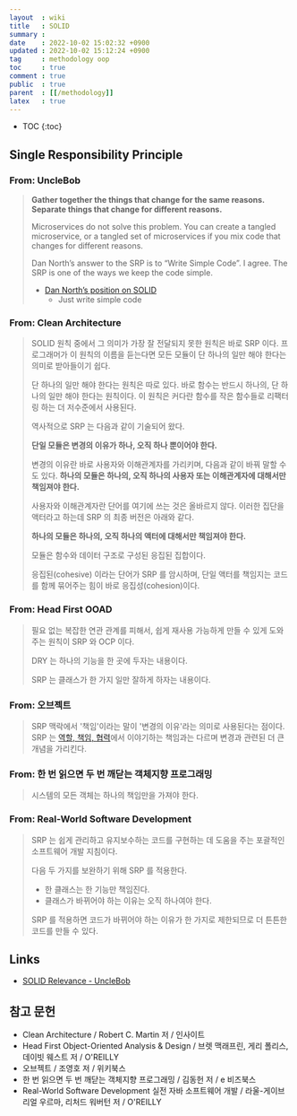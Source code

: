 ```yaml
---
layout  : wiki
title   : SOLID
summary : 
date    : 2022-10-02 15:02:32 +0900
updated : 2022-10-02 15:12:24 +0900
tag     : methodology oop
toc     : true
comment : true
public  : true
parent  : [[/methodology]]
latex   : true
---
```

* TOC
{:toc}

## Single Responsibility Principle

### From: UncleBob

> __Gather together the things that change for the same reasons. Separate things that change for different reasons.__
> 
> Microservices do not solve this problem. You can create a tangled microservice, or a tangled set of microservices if you mix code that changes for different reasons.
> 
> Dan North’s answer to the SRP is to “Write Simple Code”. I agree. The SRP is one of the ways we keep the code simple.
> 
> - [Dan North’s position on SOLID](https://speakerdeck.com/tastapod/why-every-element-of-solid-is-wrong)
>   - Just write simple code

### From: Clean Architecture

> SOLID 원칙 중에서 그 의미가 가장 잘 전달되지 못한 원칙은 바로 SRP 이다. 프로그래머가 이 원칙의 이름을 듣는다면 모든 모듈이 단 하나의 일만 해야 한다는 의미로 받아들이기 쉽다. 
> 
> 단 하나의 일만 해야 한다는 원칙은 따로 있다. 바로 함수는 반드시 하나의, 단 하나의 일만 해야 한다는 원칙이다. 
> 이 원칙은 커다란 함수를 작은 함수들로 리팩터링 하는 더 저수준에서 사용된다.
> 
> 역사적으로 SRP 는 다음과 같이 기술되어 왔다.
> 
> __단일 모듈은 변경의 이유가 하나, 오직 하나 뿐이어야 한다.__
>
> 변경의 이유란 바로 사용자와 이해관계자를 가리키며, 다음과 같이 바꿔 말할 수도 있다. __하나의 모듈은 하나의, 오직 하나의 사용자 또는 이해관계자에 대해서만 책임져야 한다.__
> 
> 사용자와 이해관계자란 단어를 여기에 쓰는 것은 올바르지 않다. 이러한 집단을 액터라고 하는데 SRP 의 최종 버전은 아래와 같다.
> 
> __하나의 모듈은 하나의, 오직 하나의 액터에 대해서만 책임져야 한다.__
> 
> 모듈은 함수와 데이터 구조로 구성된 응집된 집합이다.
> 
> 응집된(cohesive) 이라는 단어가 SRP 를 암시하며, 단일 액터를 책임지는 코드를 함께 묶어주는 힘이 바로 응집성(cohesion)이다.

### From: Head First OOAD

> 필요 없는 복잡한 연관 관계를 피해서, 쉽게 재사용 가능하게 만들 수 있게 도와 주는 원칙이 SRP 와 OCP 이다.
>
> DRY 는 하나의 기능을 한 곳에 두자는 내용이다.
>
> SRP 는 클래스가 한 가지 일만 잘하게 하자는 내용이다.

### From: 오브젝트

> SRP 맥락에서 '책임'이라는 말이 '변경의 이유'라는 의미로 사용된다는 점이다. SRP 는 [역할, 책임, 협력](https://baekjungho.github.io/wiki/driven/oop-oo/#%EC%97%AD%ED%95%A0-%EC%B1%85%EC%9E%84-%ED%98%91%EB%A0%A5)에서 이야기하는 책임과는 다르며 변경과 관련된 더 큰 개념을 가리킨다.

### From: 한 번 읽으면 두 번 깨닫는 객체지향 프로그래밍

> 시스템의 모든 객체는 하나의 책임만을 가져야 한다.

### From: Real-World Software Development

> SRP 는 쉽게 관리하고 유지보수하는 코드를 구현하는 데 도움을 주는 포괄적인 소프트웨어 개발 지침이다.
> 
> 다음 두 가지를 보완하기 위해 SRP 를 적용한다.
> 
> - 한 클래스는 한 기능만 책임진다.
> - 클래스가 바뀌어야 하는 이유는 오직 하나여야 한다.
> 
> SRP 를 적용하면 코드가 바뀌어야 하는 이유가 한 가지로 제한되므로 더 튼튼한 코드를 만들 수 있다.

## Links

- [SOLID Relevance - UncleBob](https://blog.cleancoder.com/uncle-bob/2020/10/18/Solid-Relevance.html)

## 참고 문헌

- Clean Architecture / Robert C. Martin 저 / 인사이트
- Head First Object-Oriented Analysis & Design / 브렛 맥래프린, 게리 폴리스, 데이빗 웨스트 저 / O'REILLY
- 오브젝트 / 조영호 저 / 위키북스
- 한 번 읽으면 두 번 깨닫는 객체지향 프로그래밍 / 김동헌 저 / e 비즈북스
- Real-World Software Development 실전 자바 소프트웨어 개발 / 라울-게이브리얼 우르마, 리처드 워버턴 저 / O'REILLY